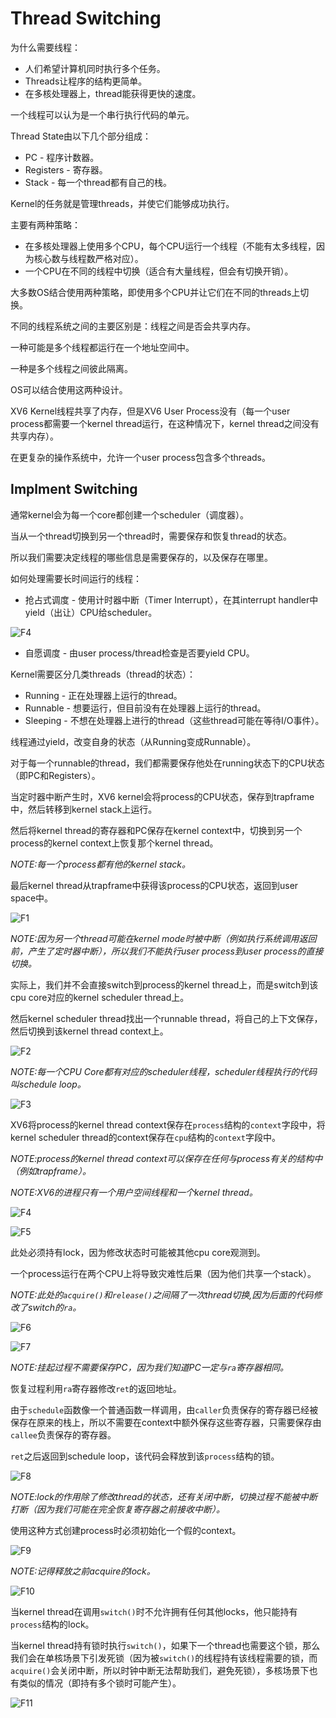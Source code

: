 # Thread Switching

为什么需要线程：
* 人们希望计算机同时执行多个任务。
* Threads让程序的结构更简单。
* 在多核处理器上，thread能获得更快的速度。

一个线程可以认为是一个串行执行代码的单元。

Thread State由以下几个部分组成：
* PC - 程序计数器。
* Registers - 寄存器。
* Stack - 每一个thread都有自己的栈。

Kernel的任务就是管理threads，并使它们能够成功执行。

主要有两种策略：
* 在多核处理器上使用多个CPU，每个CPU运行一个线程（不能有太多线程，因为核心数与线程数严格对应）。
* 一个CPU在不同的线程中切换（适合有大量线程，但会有切换开销）。

大多数OS结合使用两种策略，即使用多个CPU并让它们在不同的threads上切换。

不同的线程系统之间的主要区别是：线程之间是否会共享内存。

一种可能是多个线程都运行在一个地址空间中。

一种是多个线程之间彼此隔离。

OS可以结合使用这两种设计。

XV6 Kernel线程共享了内存，但是XV6 User Process没有（每一个user process都需要一个kernel thread运行，在这种情况下，kernel thread之间没有共享内存）。

在更复杂的操作系统中，允许一个user process包含多个threads。

## Implment Switching

通常kernel会为每一个core都创建一个scheduler（调度器）。

当从一个thread切换到另一个thread时，需要保存和恢复thread的状态。

所以我们需要决定线程的哪些信息是需要保存的，以及保存在哪里。

如何处理需要长时间运行的线程：
* 抢占式调度 - 使用计时器中断（Timer Interrupt），在其interrupt handler中yield（出让）CPU给scheduler。

![F4](./F4.jpg)

* 自愿调度 - 由user process/thread检查是否要yield CPU。

Kernel需要区分几类threads（thread的状态）：
* Running - 正在处理器上运行的thread。
* Runnable - 想要运行，但目前没有在处理器上运行的thread。
* Sleeping - 不想在处理器上进行的thread（这些thread可能在等待I/O事件）。

线程通过yield，改变自身的状态（从Running变成Runnable）。

对于每一个runnable的thread，我们都需要保存他处在running状态下的CPU状态（即PC和Registers）。

当定时器中断产生时，XV6 kernel会将process的CPU状态，保存到trapframe中，然后转移到kernel stack上运行。

然后将kernel thread的寄存器和PC保存在kernel context中，切换到另一个process的kernel context上恢复那个kernel thread。

*NOTE:每一个process都有他的kernel stack。*

最后kernel thread从trapframe中获得该process的CPU状态，返回到user space中。

![F1](./F1.jpg)

*NOTE:因为另一个thread可能在kernel mode时被中断（例如执行系统调用返回前，产生了定时器中断），所以我们不能执行user process到user process的直接切换。*

实际上，我们并不会直接switch到process的kernel thread上，而是switch到该cpu core对应的kernel scheduler thread上。

然后kernel scheduler thread找出一个runnable thread，将自己的上下文保存，然后切换到该kernel thread context上。

![F2](./F2.jpg)

*NOTE:每一个CPU Core都有对应的scheduler线程，scheduler线程执行的代码叫schedule loop。*

![F3](./F3.jpg)

XV6将process的kernel thread context保存在`process`结构的`context`字段中，将kernel scheduler thread的context保存在`cpu`结构的`context`字段中。

*NOTE:process的kernel thread context可以保存在任何与process有关的结构中（例如trapframe）。*

*NOTE:XV6的进程只有一个用户空间线程和一个kernel thread。*

![F4](./F4.jpg)

![F5](./F5.jpg)

此处必须持有lock，因为修改状态时可能被其他cpu core观测到。

一个process运行在两个CPU上将导致灾难性后果（因为他们共享一个stack）。

*NOTE:此处的`acquire()`和`release()`之间隔了一次thread切换,因为后面的代码修改了switch的`ra`。*

![F6](./F6.jpg)

![F7](./F7.jpg)

*NOTE:挂起过程不需要保存PC，因为我们知道PC一定与`ra`寄存器相同。*

恢复过程利用`ra`寄存器修改`ret`的返回地址。

由于`schedule`函数像一个普通函数一样调用，由`caller`负责保存的寄存器已经被保存在原来的栈上，所以不需要在context中额外保存这些寄存器，只需要保存由`callee`负责保存的寄存器。

`ret`之后返回到schedule loop，该代码会释放到该`process`结构的锁。

![F8](./F8.jpg)

*NOTE:lock的作用除了修改thread的状态，还有关闭中断，切换过程不能被中断打断（因为我们可能在完全恢复寄存器之前接收中断）。*

使用这种方式创建process时必须初始化一个假的context。

![F9](./F9.jpg)

*NOTE:记得释放之前acquire的lock。*

![F10](./F10.jpg)

当kernel thread在调用`switch()`时不允许拥有任何其他locks，他只能持有`process`结构的lock。

当kernel thread持有锁时执行`switch()`，如果下一个thread也需要这个锁，那么我们会在单核场景下引发死锁（因为被`switch()`的线程持有该线程需要的锁，而`acquire()`会关闭中断，所以时钟中断无法帮助我们，避免死锁），多核场景下也有类似的情况（即持有多个锁时可能产生）。

![F11](./F11.jpg)